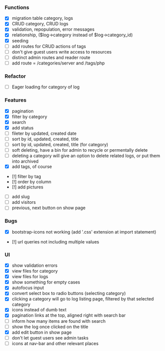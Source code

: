 ### Functions
* [x] migration table category, logs
* [x] CRUD category, CRUD logs
* [x] validation, repopulation, error messages
* [x] relationship, ($log->category instead of $log->category_id)
* [x] seeding
* [ ] add routes for CRUD actions of tags
* [ ] don't give guest users write access to resources
* [ ] distinct admin routes and reader route
* [ ] add route = /categories/server and /tags/php

### Refactor
* [ ] Eager loading for category of log

### Features
* [x] pagination
* [x] filter by category
* [x] search
* [x] add status
* [ ] fileter by updated, created date
* [ ] sort by id, updated, created, title
* [ ] sort by id, updated, created, title (for category)
* [ ] soft deleting, have a bin for admin to recycle or permentally delete
* [ ] deleting a category will give an option to delete related logs, or put them into archived
* [x] add tags, of course
* [!] filter by tag
* [!] order by column
* [!] add pictures
* [ ] add slug
* [ ] add visitors
* [ ] previous, next button on show page

### Bugs
* [x] bootstrap-icons not working
        (add '.css' extension at import statement)
* [!] url queries not including multiple values

### UI 
* [x] show validation errors
* [x] view files for category
* [x] view files for logs
* [x] show something for empty cases
* [x] autofocus input
* [x] convert select box to radio buttons (selecting category)
* [x] clicking a category will go to log listing page, filtered by that selected category
* [x] icons instead of dumb text
* [x] pagination links at the top, aligned right with search bar
* [ ] inform how many items are found with search
* [ ] show the log once clicked on the title
* [x] add edit button in show page
* [ ] don't let guest users see admin tasks
* [ ] icons at nav-bar and other relevant places